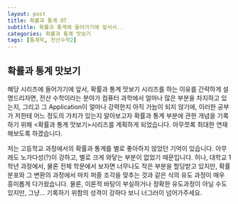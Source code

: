 ```yaml
---
layout: post
title: 확률과 통계 OT
subtitle: 확률과 통계에 들어가기에 앞서서..
categories: 확률과 통계 맛보기
tags: [통계학, 전산수학2]
---
```


확률과 통계 맛보기
------------

해당 시리즈에 들어가기에 앞서, 확률과 통계 맛보기 시리즈를 하는 이유를 간략하게 설명드리자면, 
전산 수학이라는 분야가 컴퓨터 과학에서 얼마나 많은 부분을 차지하고 있는지, 
그리고 그 Application이 얼마나 강력한지 아직 가늠이 되지 않기에, 
이러한 공부가 저한테 어느 정도의 가치가 있는지 알아보고자
확률과 통계 부분에 관한 개념을 기록하기 위해 <확률과 통계 맛보기>시리즈를 계획하게 되었습니다. 
아무쪼록 최대한 연재해보도록 하겠습니다.

저는 고등학교 과정에서의 확률과 통계를 별로 좋아하지 않았던 기억이 있습니다. 
아무래도 노가다성(?)이 강하고, 별로 크게 와닿는 부분이 없었기 때문입니다. 
허나, 대학교 1학년 과정에서, 물론 전체 학문에서 보자면 너무나도 작은 부분을 할당받고 있지만,
확률 분포와 그 변환의 과정에서 마치 퍼즐 조각을 맞추는 것과 같은 식의 유도 과정이 매우 흥미롭게 다가왔습니다. 
물론, 이론적 바탕이 부실하거나 정확한 유도과정이 아닐 수도 있지만, 
그냥... 기록하기 위함의 성격이 강하다 보니 너그러이 넘어가주세요.  
